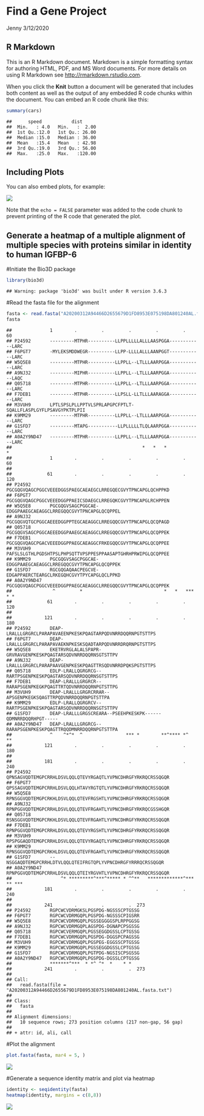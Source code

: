Find a Gene Project
================
Jenny
3/12/2020

## R Markdown

This is an R Markdown document. Markdown is a simple formatting syntax
for authoring HTML, PDF, and MS Word documents. For more details on
using R Markdown see <http://rmarkdown.rstudio.com>.

When you click the **Knit** button a document will be generated that
includes both content as well as the output of any embedded R code
chunks within the document. You can embed an R code chunk like this:

``` r
summary(cars)
```

    ##      speed           dist       
    ##  Min.   : 4.0   Min.   :  2.00  
    ##  1st Qu.:12.0   1st Qu.: 26.00  
    ##  Median :15.0   Median : 36.00  
    ##  Mean   :15.4   Mean   : 42.98  
    ##  3rd Qu.:19.0   3rd Qu.: 56.00  
    ##  Max.   :25.0   Max.   :120.00

## Including Plots

You can also embed plots, for example:

![](find_a_gene_files/figure-gfm/pressure-1.png)<!-- -->

Note that the `echo = FALSE` parameter was added to the code chunk to
prevent printing of the R code that generated the plot.

## Generate a heatmap of a multiple alignment of multiple species with proteins similar in identity to human IGFBP-6

\#Initiate the Bio3D package

``` r
library(bio3d)
```

    ## Warning: package 'bio3d' was built under R version 3.6.3

\#Read the fasta file for the alignment

``` r
fasta <- read.fasta("A20200312A94466D2655679D1FD8953E075198DA801240AL.fasta.txt")
fasta
```

    ##              1        .         .         .         .         .         60 
    ## P24592       ---------MTPHR----------LLPPLLLLLALLLAASPGGA------------LARC
    ## F6PGT7       -MYLEKSMDDWEGR----------LLPP-LLLLALLLAANPGGT------------LARC
    ## W5Q5E8       ---------MTPHR----------LLPPLL--LTLLLAARPGGA------------LARC
    ## A9NJ32       ---------MIPHR----------LLPPLL--LTLLLAARPGGA------------LAQC
    ## Q05718       ---------MTPHR----------LLPPLL--LTLLLAARPGGA------------LARC
    ## F7DEB1       ---------MTPHR----------LLPSLL-LLTLLLAARAGGA------------LARC
    ## M3VUH9       LPTLSPSLPLLPPTVLSPRLAPGPCFPTLT-SQALLFLASPLGYFLPSAVGYPKTPLPII
    ## K9MM29       ---------MTPHR----------LLPPLL--LTLLLAARPGGA------------LARC
    ## G1SFD7       ---------MTAPG-----------LLPLLLLLTLQLAARPGGA------------LARC
    ## A0A2Y9ND47   ---------MTPHR----------LLPPLL--LTLLLAARPGGA------------LARC
    ##                                                *   *   *             *    
    ##              1        .         .         .         .         .         60 
    ## 
    ##             61        .         .         .         .         .         120 
    ## P24592       PGCGQGVQAGCPGGCVEEEDGGSPAEGCAEAEGCLRREGQECGVYTPNCAPGLQCHPPKD
    ## F6PGT7       PGCGQGVQAGCPGGCVEEEDGGPPAEICSDAEGCLRREGQKCGVYTPNCAPGLRCHPPEN
    ## W5Q5E8       PGCGQGVSAGCPGGCAE-EDGGPAAEGCAEAGGCLRREGQQCGVYTPNCAPGLQCQPPEL
    ## A9NJ32       PGCGQGVQTGCPGGCAEEEDGGPPTEGCAEAGGCLRREGQQCGVYTPNCAPGLQCQPAGD
    ## Q05718       PGCGQGVSAGCPGGCAEEEDGGPAAEGCAEAGGCLRREGQQCGVYTPNCAPGLQCQPPEK
    ## F7DEB1       PGCGQGVQAGCPGACVEEEDGGPPAEGCAEAGGCFRKEGQQCGVYTPNCAPGLQCQPPEE
    ## M3VUH9       PAFSLSLGTHLPGDSHTPSLPHPSQTTVPSPPESPPAASAPTGHRHPRWIPGLQCQPPEE
    ## K9MM29       PGCGQGVSAGCPGGCAE-EDGGPAAEGCAEAGGCLRREGQQCGVYTPNCAPGLQCQPPEK
    ## G1SFD7       RGCGQGAQAACPEGCVE-EDGAPPAERCTEARGCLRKEGQHCGVYTPYCAPGLQCLPPKD
    ## A0A2Y9ND47   PGCGQGVQAGCPGGCVEEEDGGPPAEGCAEAGGCLRREGQQCGVYTPNCAPGLQCQPPEK
    ##               ^         *                              *   *   *** * *    
    ##             61        .         .         .         .         .         120 
    ## 
    ##            121        .         .         .         .         .         180 
    ## P24592       DEAP-LRALLLGRGRCLPARAPAVAEENPKESKPQAGTARPQDVNRRDQQRNPGTSTTPS
    ## F6PGT7       DEAP-LRALLLGRGRCLPARAPAVAEKNPKESKSQADTARPQDVNRRDRQRNPGTSTTPS
    ## W5Q5E8       EKETRVRGLALALSPAPR-GRVRAVGENPKESKPQAGTARSQDVNRRDQQRNSGTSTTPV
    ## A9NJ32       DEAP-LRALLLGRGRCLPARAPAAVGENPKESKPQAGTTRSQDVNRRDPQKSPGTSTTPS
    ## Q05718       EDLP-LRALLQGRGRCG--RARTPSGENPKESKPQAGTARSQDVNRRDQQRNSGTSTTPS
    ## F7DEB1       DEAP-LRALLLGRGRCR--RARAPSGENPKEGKPQAGTTRTQDVNRRDQQRNPGTSTTPG
    ## M3VUH9       DEAP-LRALLLGRGRCRRAR--APSGENPKEGKSQAGTTRPQDVNRRDQQRNPGTSTTPA
    ## K9MM29       EDLP-LRALLQGRGRCV--RARTPSGENPKESKPQAGTARSQDVNRRDQQRNSGTSTTPV
    ## G1SFD7       DEAP-LRALLLGRGSCREARA--PSEEHPKESKPK------QDMNRRDQQRHPGT-----
    ## A0A2Y9ND47   DEAP-LRALLLGRGRCG--RARAPSGENPKESKPQAGTTRQQDMNRRDQQRNPGTSTTPA
    ##              ^    ^*^*  ^                *** *        **^**** *^  **      
    ##            121        .         .         .         .         .         180 
    ## 
    ##            181        .         .         .         .         .         240 
    ## P24592       QPNSAGVQDTEMGPCRRHLDSVLQQLQTEVYRGAQTLYVPNCDHRGFYRKRQCRSSQGQR
    ## F6PGT7       QPSSAGVQDTEMGPCRRHLDSVLQQLHTAVYRGTQTLYVPNCDHRGFYRKRQCRSSQGQR
    ## W5Q5E8       RPNSGGVQDTEMGPCRKHLDSVLQQLQTEVFRGSHTLYVPNCDHRGFYRKRQCRSSQGQR
    ## A9NJ32       RPNPGGVQDTEMGPCRRHLDSVLQQLQTEVFRGAHTLYVPNCDHRGFYRKRQCGSSHGQR
    ## Q05718       RSNSGGVQDTEMGPCRKHLDSVLQQLQTEVFRGAHTLYVPNCDHRGFYRKRQCRSSQGQR
    ## F7DEB1       RPNPGGVQDTEMGPCRRHLDSVLQQLQTEVYRGSHTLYVPNCDHRGFYRKRQCRSSQGQR
    ## M3VUH9       RPSPGGAQDTEMGPCRRHLDSVLQQLQTEVYRGAQTLYVPNCDHRGFYRKRQCRSSQGQR
    ## K9MM29       RPNSGGVQDTEMGPCRKHLDSVLQQLQTEVFRGAHTLYVPNCDHRGFYRKRQCRSSQGQR
    ## G1SFD7       --NSGGAQDTEMGPCRRHLDTVLQQLQTEIFRGTQPLYVPNCDHRGFYRRRQCRSSQGQR
    ## A0A2Y9ND47   RPNPGGVQDTEMGPCRRHLDSVLQQLQTEIYRGVHTLYVPNCDHRGFYRKRQCRSSQGQR
    ##                  ^* *********^***^***** * ^^**   *************^*** ** *** 
    ##            181        .         .         .         .         .         240 
    ## 
    ##            241        .         .         .  273 
    ## P24592       RGPCWCVDRMGKSLPGSPDG-NGSSSCPTGSSG
    ## F6PGT7       RGPCWCVDRMGQPLPGSPDG-NGSSSCPIGSRR
    ## W5Q5E8       RGPCWCVDRMGQPLPGSSEGGGGSPLRPPGGSG
    ## A9NJ32       RGPCWCVDRMGQPLAGSPDG-DGNAPCPSGSSG
    ## Q05718       RGPCWCVERMGQPLPGSSEGGDGSSLCPTGSSG
    ## F7DEB1       RGPCWCVDRMGQPLPGSPDG-DGGSPCPAGSSG
    ## M3VUH9       RGPCWCVDRMGQPLPGSPEG-EGGSSCPTGSSG
    ## K9MM29       RGPCWCVDRMGQPLPGSSEGGDGSSLCPTGSSG
    ## G1SFD7       RGPCWCVDRMGQPLPGTPDG-NGSISCPSGSSG
    ## A0A2Y9ND47   RGPCWCVDRMGQPLPGSPDG-DGSSLCPTGSSG
    ##              *******^***  * *^ ^*  *    * *    
    ##            241        .         .         .  273 
    ## 
    ## Call:
    ##   read.fasta(file = "A20200312A94466D2655679D1FD8953E075198DA801240AL.fasta.txt")
    ## 
    ## Class:
    ##   fasta
    ## 
    ## Alignment dimensions:
    ##   10 sequence rows; 273 position columns (217 non-gap, 56 gap) 
    ## 
    ## + attr: id, ali, call

\#Plot the alignment

``` r
plot.fasta(fasta, mar4 = 5, )
```

![](find_a_gene_files/figure-gfm/unnamed-chunk-3-1.png)<!-- -->

\#Generate a sequence identity matrix and plot via heatmap

``` r
identity <- seqidentity(fasta)
heatmap(identity, margins = c(8,8))
```

![](find_a_gene_files/figure-gfm/unnamed-chunk-4-1.png)<!-- -->
